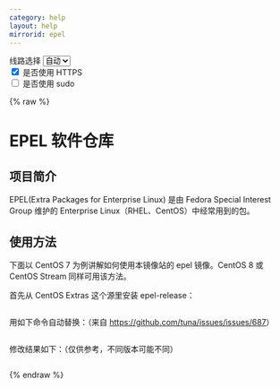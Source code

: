 ```yaml
---
category: help
layout: help
mirrorid: epel
---
```


<!-- 本 markdown 从 tuna/mirrorz-help-ng 自动生成，如需修改请参阅该仓库 -->

<style>.z-help tmpl { display: none }</style>

<div class="z-wrap">
    <form class="z-form z-global" onchange="form_update(null)" onsubmit="return false">
        <div>
            <label for="e0a5cecb">线路选择</label>
            <select id="e0a5cecb" name="host">
                <option selected="selected" value="{{ site.url }}">自动</option>
                <option value="{{ site.urlv4 }}">IPv4</option>
                <option value="{{ site.urlv6 }}">IPv6</option>
            </select>
        </div>
        <div>
            <input id="144d763c" name="_scheme" type="checkbox" checked>
            <label for="144d763c">是否使用 HTTPS</label>
        </div>
        <div>
            <input id="4659e7da" name="_sudo" type="checkbox">
            <label for="4659e7da">是否使用 sudo</label>
        </div>
    </form>
</div>
{% raw %}
<div class="z-help"><h1>EPEL 软件仓库</h1>
<h2>项目简介</h2>
<p>EPEL(Extra Packages for Enterprise Linux) 是由 Fedora Special Interest Group 维护的 Enterprise Linux（RHEL、CentOS）中经常用到的包。</p>
<h2>使用方法</h2>
<p>下面以 CentOS 7 为例讲解如何使用本镜像站的 epel 镜像。CentOS 8 或 CentOS Stream 同样可用该方法。</p>
<p>首先从 CentOS Extras 这个源里安装 epel-release：</p>
<div class="z-wrap"><form class="z-form" onchange="form_update(event)" onsubmit="return false"></form><pre class="z-code"></pre></div><tmpl z-lang="bash">
{{sudo}}yum install epel-release
</tmpl>
<p>用如下命令自动替换：（来自 <a href="https://github.com/tuna/issues/issues/687">https://github.com/tuna/issues/issues/687</a>）</p>
<div class="z-wrap"><form class="z-form" onchange="form_update(event)" onsubmit="return false"></form><pre class="z-code"></pre></div><tmpl z-lang="bash">
{{sudo}}sed -e 's!^metalink=!#metalink=!g' \
    -e 's!^#baseurl=!baseurl=!g' \
    -e 's!https\?://download\.fedoraproject\.org/pub/epel!{{endpoint}}!g' \
    -e 's!https\?://download\.example/pub/epel!{{endpoint}}!g' \
    -i /etc/yum.repos.d/epel*.repo
</tmpl>
<p>修改结果如下：（仅供参考，不同版本可能不同）</p>
<div class="z-wrap"><form class="z-form" onchange="form_update(event)" onsubmit="return false"></form><pre class="z-code"></pre></div><tmpl z-lang="ini">
[epel]
name=Extra Packages for Enterprise Linux 7 - $basearch
baseurl={{endpoint}}/7/$basearch
#mirrorlist=https://mirrors.fedoraproject.org/metalink?repo=epel-7&amp;arch=$basearch
failovermethod=priority
enabled=1
gpgcheck=1
gpgkey=file:///etc/pki/rpm-gpg/RPM-GPG-KEY-EPEL-7

[epel-debuginfo]
name=Extra Packages for Enterprise Linux 7 - $basearch - Debug
baseurl={{endpoint}}/7/$basearch/debug
#mirrorlist=https://mirrors.fedoraproject.org/metalink?repo=epel-debug-7&amp;arch=$basearch
failovermethod=priority
enabled=0
gpgkey=file:///etc/pki/rpm-gpg/RPM-GPG-KEY-EPEL-7
gpgcheck=1

[epel-source]
name=Extra Packages for Enterprise Linux 7 - $basearch - Source
baseurl={{endpoint}}/7/SRPMS
#mirrorlist=https://mirrors.fedoraproject.org/metalink?repo=epel-source-7&amp;arch=$basearch
failovermethod=priority
enabled=0
gpgkey=file:///etc/pki/rpm-gpg/RPM-GPG-KEY-EPEL-7
gpgcheck=1
</tmpl>
<p>运行 <code>yum update</code> 测试一下吧。</p><script id="z-config" type="application/x-mirrorz-help">eyJfIjogIkVQRUwgXHU4ZjZmXHU0ZWY2XHU0ZWQzXHU1ZTkzIiwgImJsb2NrIjogWyJpbnRybyIsICJ1c2FnZSJdLCAiaW5wdXQiOiB7fSwgIm5hbWUiOiAiZXBlbCJ9</script>
</div>

{% endraw %}

<script src="/static/js/mustache.min.js?{{ site.data['hash'] }}"></script>
<script src="/static/js/zdocs.js?{{ site.data['hash'] }}"></script>

